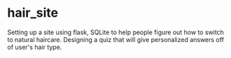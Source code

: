 # hair_site
Setting up a site using flask, SQLite to help people figure out how to switch to natural haircare. Designing a quiz that will give personalized answers off of user's hair type. 
